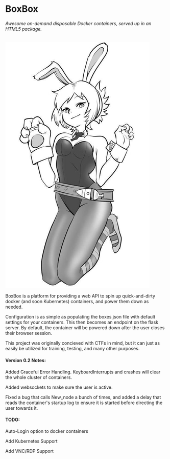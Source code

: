 # BoxBox

###### Awesome on-demand disposable Docker containers, served up in an HTML5 package.

![lcomicer Riven](doc/img/riven_by_lcomicer.jpg?raw=true "Riven by lcomicer")

BoxBox is a platform for providing a web API to spin up quick-and-dirty docker (and soon Kubernetes) containers, and power them down as needed.

Configuration is as simple as populating the boxes.json file with default settings for your containers. This then becomes an endpoint on the flask server. By default, the container will be powered down after the user closes their browser session.

This project was originally concieved with CTFs in mind, but it can just as easily be utilized for training, testing, and many other purposes.




#### Version 0.2 Notes:

Added Graceful Error Handling. KeyboardInterrupts and crashes will clear the whole cluster of containers.

Added websockets to make sure the user is active.

Fixed a bug that calls New_node a bunch of times, and added a delay that reads the container's startup log to ensure it is started before directing the user towards it.



#### TODO:

Auto-Login option to docker containers

Add Kubernetes Support

Add VNC/RDP Support

